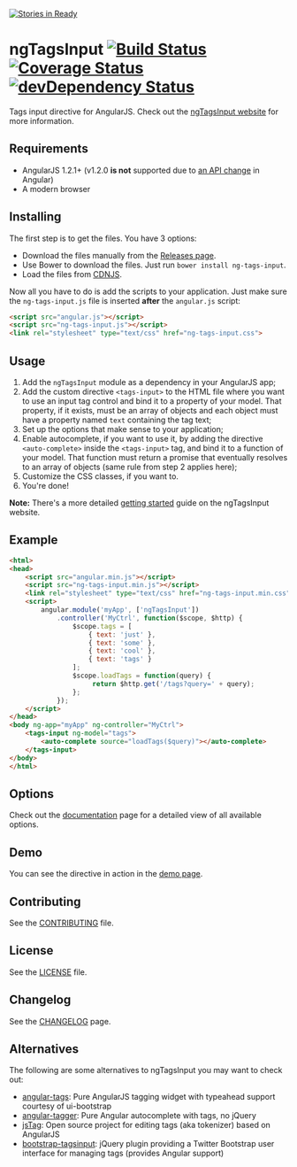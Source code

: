 [![Stories in Ready](https://badge.waffle.io/mbenford/ngtagsinput.png?label=ready&title=Ready)](https://waffle.io/mbenford/ngtagsinput)
# ngTagsInput [![Build Status](https://travis-ci.org/mbenford/ngTagsInput.png?branch=master)](https://travis-ci.org/mbenford/ngTagsInput) [![Coverage Status](https://coveralls.io/repos/mbenford/ngTagsInput/badge.png?branch=master)](https://coveralls.io/r/mbenford/ngTagsInput?branch=master) [![devDependency Status](https://david-dm.org/mbenford/ngTagsInput/dev-status.png)](https://david-dm.org/mbenford/ngTagsInput#info=devDependencies)

Tags input directive for AngularJS. Check out the [ngTagsInput website](http://mbenford.github.io/ngTagsInput) for more information.

## Requirements

 - AngularJS 1.2.1+ (v1.2.0 **is not** supported due to [an API change](https://github.com/angular/angular.js/commit/90f870) in Angular)
 - A modern browser

## Installing

The first step is to get the files. You have 3 options:

- Download the files manually from the [Releases page](https://github.com/mbenford/ngTagsInput/releases).
- Use Bower to download the files. Just run `bower install ng-tags-input`.
- Load the files from [CDNJS](http://cdnjs.com/libraries/ng-tags-input/).

Now all you have to do is add the scripts to your application. Just make sure the `ng-tags-input.js` file is inserted **after** the `angular.js` script:

```html
<script src="angular.js"></script>
<script src="ng-tags-input.js"></script>
<link rel="stylesheet" type="text/css" href="ng-tags-input.css">
```

## Usage

 1. Add the `ngTagsInput` module as a dependency in your AngularJS app;
 2. Add the custom directive `<tags-input>` to the HTML file where you want to use an input tag control and bind it to a property of your model. That property, if it exists, must be an array of objects and each object must have a property named `text` containing the tag text;
 3. Set up the options that make sense to your application;
 4. Enable autocomplete, if you want to use it, by adding the directive `<auto-complete>` inside the `<tags-input>` tag, and bind it to a function of your model. That function must return a promise that eventually resolves to an array of objects (same rule from step 2 applies here);
 5. Customize the CSS classes, if you want to.
 6. You're done!

**Note:** There's a more detailed [getting started](http://mbenford.github.io/ngTagsInput/gettingstarted) guide on the ngTagsInput website.

## Example

```html
<html>
<head>
    <script src="angular.min.js"></script>
    <script src="ng-tags-input.min.js"></script>
    <link rel="stylesheet" type="text/css" href="ng-tags-input.min.css">
    <script>
        angular.module('myApp', ['ngTagsInput'])
            .controller('MyCtrl', function($scope, $http) {
                $scope.tags = [
                    { text: 'just' },
                    { text: 'some' },
                    { text: 'cool' },
                    { text: 'tags' }
                ];
                $scope.loadTags = function(query) {
                     return $http.get('/tags?query=' + query);
                };
            });
    </script>
</head>
<body ng-app="myApp" ng-controller="MyCtrl">
    <tags-input ng-model="tags">
        <auto-complete source="loadTags($query)"></auto-complete>
    </tags-input>
</body>
</html>
```

## Options

Check out the [documentation](http://mbenford.github.io/ngTagsInput/documentation) page for a detailed view of all available options.

## Demo

You can see the directive in action in the [demo page](http://mbenford.github.io/ngTagsInput/demos).

## Contributing

See the [CONTRIBUTING](https://github.com/mbenford/ngTagsInput/blob/master/CONTRIBUTING.md) file.

## License

See the [LICENSE](https://github.com/mbenford/ngTagsInput/blob/master/LICENSE) file.

## Changelog

See the [CHANGELOG](https://github.com/mbenford/ngTagsInput/blob/master/CHANGELOG.md) page.

## Alternatives

The following are some alternatives to ngTagsInput you may want to check out:

- [angular-tags](http://decipherinc.github.io/angular-tags): Pure AngularJS tagging widget with typeahead support courtesy of ui-bootstrap
- [angular-tagger](https://github.com/monterail/angular-tagger): Pure Angular autocomplete with tags, no jQuery
- [jsTag](https://github.com/eranhirs/jstag): Open source project for editing tags (aka tokenizer) based on AngularJS
- [bootstrap-tagsinput](http://timschlechter.github.io/bootstrap-tagsinput/examples): jQuery plugin providing a Twitter Bootstrap user interface for managing tags (provides Angular support)
